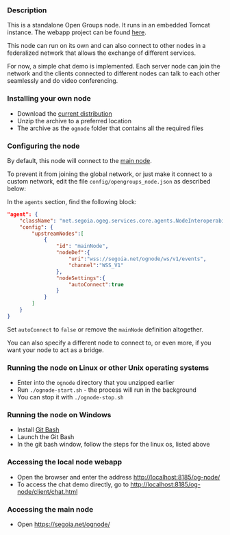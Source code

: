### Description

This is a standalone Open Groups node. It runs in an embedded Tomcat instance.
The webapp project can be found [here](https://github.com/acionescu/og-node).

This node can run on its own and can also connect to other nodes in a federalized network that allows the exchange of different services.

For now, a simple chat demo is implemented. Each server node can join the network and the clients connected to different nodes can talk to each other seamlessly and do video conferencing.

### Installing your own node

* Download the [current distribution](https://github.com/acionescu/og-node-standalone/raw/main/dist/ognode-dist.zip)
* Unzip the archive to a preferred location
* The archive as the `ognode` folder that contains all the required files

### Configuring the node

By default, this node will connect to the [main node](https://segoia.net/ognode).

To prevent it from joining the global network, or just make it connect to a custom network, edit the file `config/opengroups_node.json` as described below:

In the `agents` section, find the following block:

```json
"agent": {
	"className": "net.segoia.ogeg.services.core.agents.NodeInteroperabilityAgent",
	"config": {
		"upstreamNodes":[
			{
				"id": "mainNode",
				"nodeDef":{
					"uri":"wss://segoia.net/ognode/ws/v1/events",
					"channel":"WSS_V1"
				},
				"nodeSettings":{
					"autoConnect":true
				}
			}
		]
	}
}

```

Set `autoConnect` to `false` or remove the `mainNode` definition altogether.

You can also specify a different node to connect to, or even more, if you want your node to act as a bridge.


### Running the node on Linux or other Unix operating systems

* Enter into the `ognode` directory that you unzipped earlier
* Run `./ognode-start.sh` - the process will run in the background
* You can stop it with `./ognode-stop.sh`

### Running the node on Windows

* Install [Git Bash](https://www.stanleyulili.com/git/how-to-install-git-bash-on-windows/)
* Launch the Git Bash
* In the git bash window, follow the steps for the linux os, listed above


### Accessing the local node webapp

* Open the browser and enter the address <http://localhost:8185/og-node/>
* To access the chat demo directly, go to <http://localhost:8185/og-node/client/chat.html>

### Accessing the main node

* Open <https://segoia.net/ognode/>
